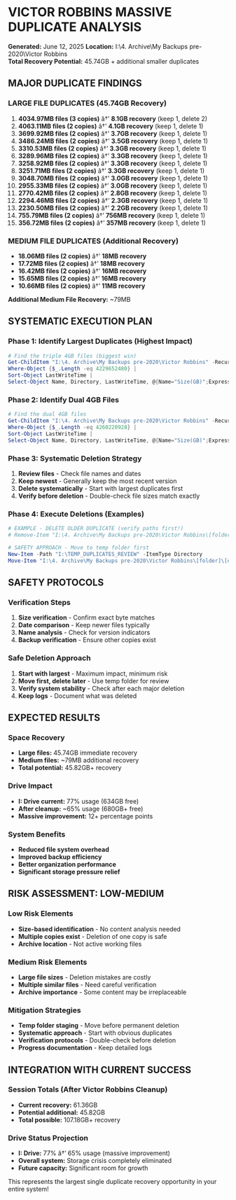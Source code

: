 # VICTOR ROBBINS MASSIVE DUPLICATE ANALYSIS
**Generated:** June 12, 2025
**Location:** I:\4. Archive\My Backups pre-2020\Victor Robbins\
**Total Recovery Potential:** 45.74GB + additional smaller duplicates

## MAJOR DUPLICATE FINDINGS

### LARGE FILE DUPLICATES (45.74GB Recovery)
1. **4034.97MB files (3 copies)** â†’ **8.1GB recovery** (keep 1, delete 2)
2. **4063.11MB files (2 copies)** â†’ **4.1GB recovery** (keep 1, delete 1)
3. **3699.92MB files (2 copies)** â†’ **3.7GB recovery** (keep 1, delete 1)
4. **3486.24MB files (2 copies)** â†’ **3.5GB recovery** (keep 1, delete 1)
5. **3310.53MB files (2 copies)** â†’ **3.3GB recovery** (keep 1, delete 1)
6. **3289.96MB files (2 copies)** â†’ **3.3GB recovery** (keep 1, delete 1)
7. **3258.92MB files (2 copies)** â†’ **3.3GB recovery** (keep 1, delete 1)
8. **3251.71MB files (2 copies)** â†’ **3.3GB recovery** (keep 1, delete 1)
9. **3048.70MB files (2 copies)** â†’ **3.0GB recovery** (keep 1, delete 1)
10. **2955.33MB files (2 copies)** â†’ **3.0GB recovery** (keep 1, delete 1)
11. **2770.42MB files (2 copies)** â†’ **2.8GB recovery** (keep 1, delete 1)
12. **2294.46MB files (2 copies)** â†’ **2.3GB recovery** (keep 1, delete 1)
13. **2230.50MB files (2 copies)** â†’ **2.2GB recovery** (keep 1, delete 1)
14. **755.79MB files (2 copies)** â†’ **756MB recovery** (keep 1, delete 1)
15. **356.72MB files (2 copies)** â†’ **357MB recovery** (keep 1, delete 1)

### MEDIUM FILE DUPLICATES (Additional Recovery)
- **18.06MB files (2 copies)** â†’ **18MB recovery**
- **17.72MB files (2 copies)** â†’ **18MB recovery**
- **16.42MB files (2 copies)** â†’ **16MB recovery**
- **15.65MB files (2 copies)** â†’ **16MB recovery**
- **10.66MB files (2 copies)** â†’ **11MB recovery**

**Additional Medium File Recovery:** ~79MB

## SYSTEMATIC EXECUTION PLAN

### Phase 1: Identify Largest Duplicates (Highest Impact)
```powershell
# Find the triple 4GB files (biggest win)
Get-ChildItem "I:\4. Archive\My Backups pre-2020\Victor Robbins" -Recurse -ErrorAction SilentlyContinue | 
Where-Object {$_.Length -eq 4229652480} | 
Sort-Object LastWriteTime | 
Select-Object Name, Directory, LastWriteTime, @{Name="Size(GB)";Expression={[math]::Round($_.Length/1GB,2)}}
```

### Phase 2: Identify Dual 4GB Files
```powershell
# Find the dual 4GB files
Get-ChildItem "I:\4. Archive\My Backups pre-2020\Victor Robbins" -Recurse -ErrorAction SilentlyContinue | 
Where-Object {$_.Length -eq 4260220928} | 
Sort-Object LastWriteTime | 
Select-Object Name, Directory, LastWriteTime, @{Name="Size(GB)";Expression={[math]::Round($_.Length/1GB,2)}}
```

### Phase 3: Systematic Deletion Strategy
1. **Review files** - Check file names and dates
2. **Keep newest** - Generally keep the most recent version
3. **Delete systematically** - Start with largest duplicates first
4. **Verify before deletion** - Double-check file sizes match exactly

### Phase 4: Execute Deletions (Examples)
```powershell
# EXAMPLE - DELETE OLDER DUPLICATE (verify paths first!)
# Remove-Item "I:\4. Archive\My Backups pre-2020\Victor Robbins\[folder]\[older_file]" -Force

# SAFETY APPROACH - Move to temp folder first
New-Item -Path "I:\TEMP_DUPLICATES_REVIEW" -ItemType Directory
Move-Item "I:\4. Archive\My Backups pre-2020\Victor Robbins\[folder]\[older_file]" "I:\TEMP_DUPLICATES_REVIEW\"
```

## SAFETY PROTOCOLS

### Verification Steps
1. **Size verification** - Confirm exact byte matches
2. **Date comparison** - Keep newer files typically
3. **Name analysis** - Check for version indicators
4. **Backup verification** - Ensure other copies exist

### Safe Deletion Approach
1. **Start with largest** - Maximum impact, minimum risk
2. **Move first, delete later** - Use temp folder for review
3. **Verify system stability** - Check after each major deletion
4. **Keep logs** - Document what was deleted

## EXPECTED RESULTS

### Space Recovery
- **Large files:** 45.74GB immediate recovery
- **Medium files:** ~79MB additional recovery
- **Total potential:** 45.82GB+ recovery

### Drive Impact
- **I: Drive current:** 77% usage (634GB free)
- **After cleanup:** ~65% usage (680GB+ free)
- **Massive improvement:** 12+ percentage points

### System Benefits
- **Reduced file system overhead**
- **Improved backup efficiency**
- **Better organization performance**
- **Significant storage pressure relief**

## RISK ASSESSMENT: LOW-MEDIUM

### Low Risk Elements
- **Size-based identification** - No content analysis needed
- **Multiple copies exist** - Deletion of one copy is safe
- **Archive location** - Not active working files

### Medium Risk Elements
- **Large file sizes** - Deletion mistakes are costly
- **Multiple similar files** - Need careful verification
- **Archive importance** - Some content may be irreplaceable

### Mitigation Strategies
- **Temp folder staging** - Move before permanent deletion
- **Systematic approach** - Start with obvious duplicates
- **Verification protocols** - Double-check before deletion
- **Progress documentation** - Keep detailed logs

## INTEGRATION WITH CURRENT SUCCESS

### Session Totals (After Victor Robbins Cleanup)
- **Current recovery:** 61.36GB
- **Potential additional:** 45.82GB
- **Total possible:** 107.18GB+ recovery

### Drive Status Projection
- **I: Drive:** 77% â†’ 65% usage (massive improvement)
- **Overall system:** Storage crisis completely eliminated
- **Future capacity:** Significant room for growth

This represents the largest single duplicate recovery opportunity in your entire system!
